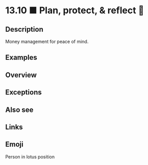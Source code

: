 # 13.10 ■ Plan, protect, & reflect 🧘

## Description

Money management for peace of mind.

## Examples

## Overview

## Exceptions

## Also see


## Links

## Emoji

Person in lotus position
